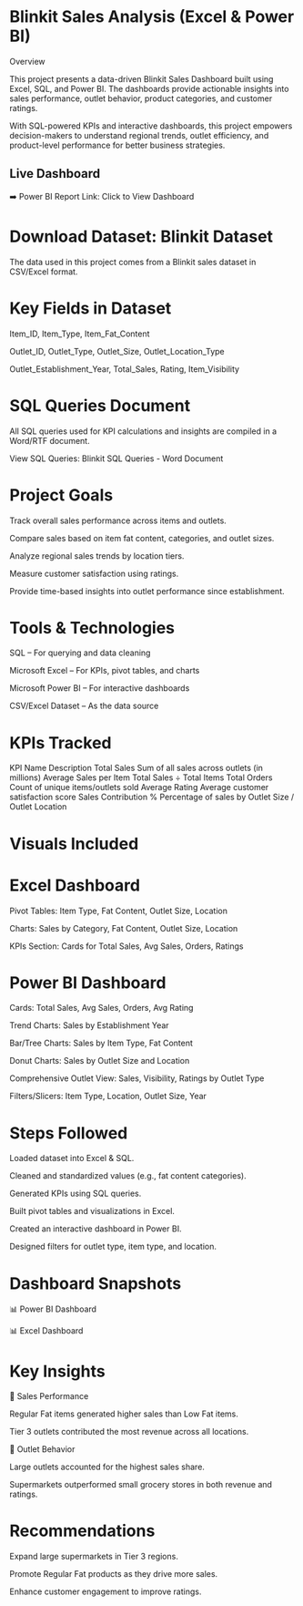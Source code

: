 # Blinkit Sales Analysis (Excel & Power BI)
 Overview

This project presents a data-driven Blinkit Sales Dashboard built using Excel, SQL, and Power BI. The dashboards provide actionable insights into sales performance, outlet behavior, product categories, and customer ratings.

With SQL-powered KPIs and interactive dashboards, this project empowers decision-makers to understand regional trends, outlet efficiency, and product-level performance for better business strategies.

## Live Dashboard

➡️ Power BI Report Link: Click to View Dashboard

# Download Dataset: Blinkit Dataset

The data used in this project comes from a Blinkit sales dataset in CSV/Excel format.
 

# Key Fields in Dataset

Item_ID, Item_Type, Item_Fat_Content

Outlet_ID, Outlet_Type, Outlet_Size, Outlet_Location_Type

Outlet_Establishment_Year, Total_Sales, Rating, Item_Visibility

# SQL Queries Document

All SQL queries used for KPI calculations and insights are compiled in a Word/RTF document.

 View SQL Queries: Blinkit SQL Queries - Word Document

# Project Goals

Track overall sales performance across items and outlets.

Compare sales based on item fat content, categories, and outlet sizes.

Analyze regional sales trends by location tiers.

Measure customer satisfaction using ratings.

Provide time-based insights into outlet performance since establishment.

# Tools & Technologies

SQL – For querying and data cleaning

Microsoft Excel – For KPIs, pivot tables, and charts

Microsoft Power BI – For interactive dashboards

CSV/Excel Dataset – As the data source

# KPIs Tracked
KPI Name	Description
Total Sales	Sum of all sales across outlets (in millions)
Average Sales per Item	Total Sales ÷ Total Items
Total Orders	Count of unique items/outlets sold
Average Rating	Average customer satisfaction score
Sales Contribution %	Percentage of sales by Outlet Size / Outlet Location
# Visuals Included
# Excel Dashboard

Pivot Tables: Item Type, Fat Content, Outlet Size, Location

Charts: Sales by Category, Fat Content, Outlet Size, Location

KPIs Section: Cards for Total Sales, Avg Sales, Orders, Ratings

# Power BI Dashboard

Cards: Total Sales, Avg Sales, Orders, Avg Rating

Trend Charts: Sales by Establishment Year

Bar/Tree Charts: Sales by Item Type, Fat Content

Donut Charts: Sales by Outlet Size and Location

Comprehensive Outlet View: Sales, Visibility, Ratings by Outlet Type

Filters/Slicers: Item Type, Location, Outlet Size, Year

# Steps Followed

Loaded dataset into Excel & SQL.

Cleaned and standardized values (e.g., fat content categories).

Generated KPIs using SQL queries.

Built pivot tables and visualizations in Excel.

Created an interactive dashboard in Power BI.

Designed filters for outlet type, item type, and location.

# Dashboard Snapshots
📊 Power BI Dashboard

📊 Excel Dashboard

# Key Insights
📌 Sales Performance

Regular Fat items generated higher sales than Low Fat items.

Tier 3 outlets contributed the most revenue across all locations.

📌 Outlet Behavior

Large outlets accounted for the highest sales share.

Supermarkets outperformed small grocery stores in both revenue and ratings.

# Recommendations

Expand large supermarkets in Tier 3 regions.

Promote Regular Fat products as they drive more sales.

Enhance customer engagement to improve ratings.
